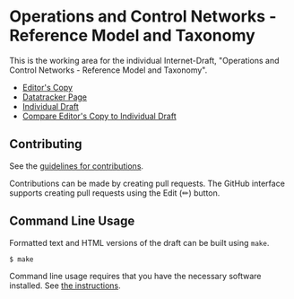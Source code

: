 # Operations and Control Networks - Reference Model and Taxonomy

This is the working area for the individual Internet-Draft, "Operations and Control Networks - Reference Model and Taxonomy".

* [Editor's Copy](https://kiranmak.github.io/draft-kmak-ocn/#go.draft-km-intarea-ocn.html)
* [Datatracker Page](https://datatracker.ietf.org/doc/draft-km-intarea-ocn)
* [Individual Draft](https://datatracker.ietf.org/doc/html/draft-km-intarea-ocn)
* [Compare Editor's Copy to Individual Draft](https://kiranmak.github.io/draft-kmak-ocn/#go.draft-km-intarea-ocn.diff)


## Contributing

See the
[guidelines for contributions](https://github.com/kiranmak/draft-kmak-ocn/blob/main/CONTRIBUTING.md).

Contributions can be made by creating pull requests.
The GitHub interface supports creating pull requests using the Edit (✏) button.


## Command Line Usage

Formatted text and HTML versions of the draft can be built using `make`.

```sh
$ make
```

Command line usage requires that you have the necessary software installed.  See
[the instructions](https://github.com/martinthomson/i-d-template/blob/main/doc/SETUP.md).

